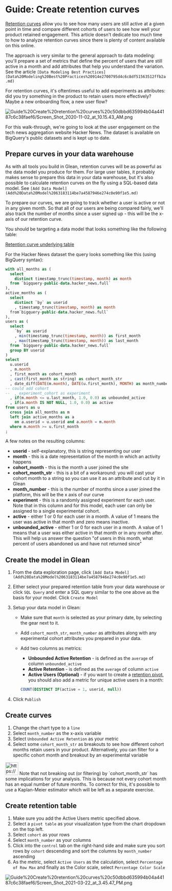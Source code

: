 # Guide: Create retention curves

[Retention curves](https://www.sequoiacap.com/article/retention) allow you to see how many users are still active at a given point in time and compare different cohorts of users to see how well your product retained engagement.  This article doesn't dedicate too much time to how to analyze retention curves since there is plenty of content available on this online.

The approach is very similar to the general approach to data modeling: you'll prepare a set of metrics that define the percent of users that are still active in a month and add attributes that help you understand the variation.  See the article `[Data Modeling Best Practices](Data%20Modeling%20Best%20Practices%20914e2700795d4c6c8df51563512ffb2a.md)` 

For retention curves, it's oftentimes useful to add experiments as attributes: did you try something in the product to retain users more effectively?  Maybe a new onboarding flow, a new user flow?

![Guide%20Create%20retention%20curves%20c50dbbd635994b04a44187c6c38faef6/Screen_Shot_2020-11-02_at_10.15.43_AM.png](Guide%20Create%20retention%20curves%20c50dbbd635994b04a44187c6c38faef6/Screen_Shot_2020-11-02_at_10.15.43_AM.png)

For this walk-through, we're going to look at the user engagement on the tech news aggregation website Hacker News.  The dataset is available on BigQuery's public datasets and is kept up to date.

## Prepare curves in your data warehouse

As with all tools you build in Glean, retention curves will be as powerful as the data model you produce for them.  For large user tables, it probably makes sense to prepare this data in your data warehouse, but it's also possible to calculate retention curves on the fly using a SQL-based data model.  See `[Add Data Model](Add%20Data%20Model%2063183114be7a4587946e274c0e90f1e5.md)` 

To prepare our curves, we are going to track whether a user is active or not in any given month.  So that all of our users are being compared fairly, we'll also track the number of months since a user signed up - this will be the x-axis of our retention curve.

You should be targeting a data model that looks something like the following table:

[Retention curve underlying table](Guide%20Create%20retention%20curves%20c50dbbd635994b04a44187c6c38faef6/Retention%20curve%20underlying%20table%2089f9a9751b214065bfb23bea70c60bc0.csv)

For the Hacker News dataset the query looks something like this (using BigQuery syntax):

```sql
with all_months as (
  select
    distinct timestamp_trunc(timestamp, month) as month
  from `bigquery-public-data.hacker_news.full`
),
active_months as (
  select
    distinct `by` as userid
    , timestamp_trunc(timestamp, month) as month
  from`bigquery-public-data.hacker_news.full`
),
users as (
  select
    `by` as userid
    , min(timestamp_trunc(timestamp, month)) as first_month
    , max(timestamp_trunc(timestamp, month)) as last_month
  from `bigquery-public-data.hacker_news.full`
  group BY userid
)
select
  u.userid
  , m.month
  , first_month as cohort_month
  , cast(first_month as string) as cohort_month_str
  , date_diff(DATE(m.month), DATE(u.first_month), MONTH) as month_number
-- could add cohort
--  , experiment_cohort as experiment
  , if(m.month <= u.last_month, 1.0, 0.0) as unbounded_active
  , if(a.month IS NOT NULL, 1.0, 0.0) as active
from users as u
  cross join all_months as m
  left join active_months as a
    on a.userid = u.userid and a.month = m.month
  where m.month >= u.first_month
;
```

A few notes on the resulting columns:

- **userid** - self-explanatory, this is string representing our user
- **month** - this is a date representation of the month in which an activity happens
- **cohort_month** - this is the month a user joined the site
- **cohort_month_str** - this is a bit of a workaround: you will cast your cohort month to a string so you can use it as an attribute and cut by it in Glean
- **month_number** - this is the number of months since a user joined the platform, this will be the x axis of our curve
- **experiment** - this is a randomly assigned experiment for each user.  Note that in this column and for this model, each user can only be assigned to a single experimental cohort.
- **active** - either 1 or 0 for each user in a month.  A value of 1 means the user was active in that month and zero means inactive.
- **unbounded_active** - either 1 or 0 for each user in a month.  A value of 1 means that a user was either active in that month or in any month after.  This will help us answer the question "of users in this month, what percent of users abandoned us and have not returned since"

## Create the model in Glean

1. From the data exploration page, click `[Add Data Model](Add%20Data%20Model%2063183114be7a4587946e274c0e90f1e5.md)`
2. Either select your prepared retention table from your data warehouse or click `SQL Query` and enter a SQL query similar to the one above as the basis for your model.  Click `Create Model`
3. Setup your data model in Glean:
    - Make sure that `month` is selected as your primary date, by selecting the gear next to it.
    - Add `cohort_month_str`, `month_number` as attributes along with any experimental cohort attributes you prepared in your data.
    - Add two columns as metrics:
        - **Unbounded Active Retention** - is defined as the `average` of column `unbounded_active`
        - **Active Retention** - is defined as the `average` of column `active`
        - **Active Users (Optional)** - if you want to create a [retention pivot](Guide%20Create%20retention%20curves%20c50dbbd635994b04a44187c6c38faef6.md), you should also add a metric for unique active users in a month:
        
        ```sql
        COUNT(DISTINCT IF(active = 1, userid, null))
        ```
        
4. Click `Publish`

## Create curves

1. Change the chart type to a `line`
2. Select `month_number` as the x-axis variable
3. Select `Unbounded Active Retention` as your metric
4. Select some `cohort_month_str` as breakouts to see how different cohort months retain users in your product.  Alternatively, you can filter for a specific cohort month and breakout by an experimental variable

<aside>
<img src="https://glean.io/img/icons/info-sign.svg" alt="https://glean.io/img/icons/info-sign.svg" width="40px" /> Note that not breaking out (or filtering) by `cohort_month_str` has some implications for your analysis.  This is because not every cohort month has an equal number of future months.  To correct for this, it's possible to use a Kaplan-Meier estimator which will be left as a separate exercise.

</aside>

## Create retention table

1. Make sure you add the Active Users metric specified above.
2. Select a `pivot table` as your visualization type from the chart dropdown on the top left.
3. Select `cohort` as your rows
4. Select `month_number` as your columns
5. Click into the `control` tab on the right-hand side and make sure you sort rows by `cohort` descending and sort the columns by `month_number` ascending
6. As the metric, select `Active Users` as the calculation, select `Percentage of Row Max` and finally as the Color scale, select `Percentage Color Scale`

![Guide%20Create%20retention%20curves%20c50dbbd635994b04a44187c6c38faef6/Screen_Shot_2021-03-22_at_3.45.47_PM.png](Guide%20Create%20retention%20curves%20c50dbbd635994b04a44187c6c38faef6/Screen_Shot_2021-03-22_at_3.45.47_PM.png)